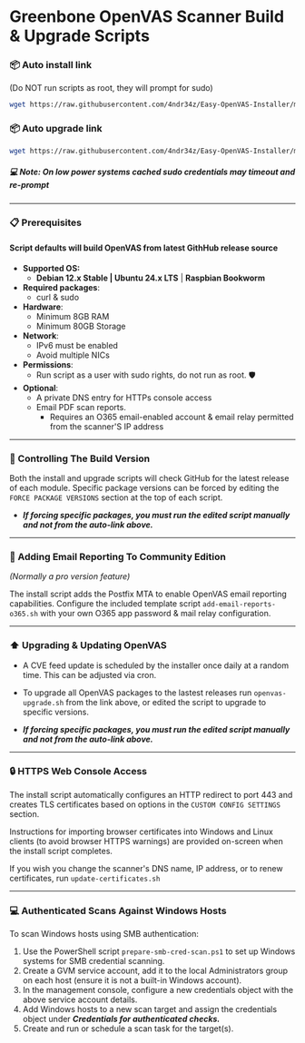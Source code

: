 # Greenbone OpenVAS Scanner Build & Upgrade Scripts

### 📦 Auto install link
(Do NOT run scripts as root, they will prompt for sudo)
```bash
wget https://raw.githubusercontent.com/4ndr34z/Easy-OpenVAS-Installer/main/openvas-install.sh && chmod +x openvas-install.sh && ./openvas-install.sh
```

### 📦 Auto upgrade link
```bash
wget https://raw.githubusercontent.com/4ndr34z/Easy-OpenVAS-Installer/main/openvas-upgrade.sh && chmod +x openvas-upgrade.sh  && ./openvas-upgrade.sh 
```

##### 💻 Note: On low power systems cached sudo credentials may timeout and re-prompt

---

### 📋 Prerequisites

#### Script defaults will build OpenVAS from latest GithHub release source
- **Supported OS:**
  - **Debian 12.x Stable | Ubuntu 24.x LTS** | **Raspbian Bookworm**
- **Required packages**:
  - curl & sudo 
- **Hardware**:
  - Minimum 8GB RAM
  - Minimum 80GB Storage
- **Network**:
  - IPv6 must be enabled
  - Avoid multiple NICs
- **Permissions**:
  - Run script as a user with sudo rights, do not run as root. 🛡️
- **Optional**:
  - A private DNS entry for HTTPs console access
  - Email PDF scan reports.
    - Requires an O365 email-enabled account & email relay permitted from the scanner'S IP address
  
---

### 📖  Controlling The Build Version
Both the install and upgrade scripts will check GitHub for the latest release of each module. Specific package versions can be forced by editing the `FORCE PACKAGE VERSIONS` section at the top of each script. 

- _**If forcing specific packages, you must run the edited script manually and not from the auto-link above.**_

---

### 📧 Adding Email Reporting To Community Edition
*(Normally a pro version feature)*

The install script adds the Postfix MTA to enable OpenVAS email reporting capabilities. Configure the included template script `add-email-reports-o365.sh` with your own O365 app password & mail relay configuration.

---

### ⬆️ Upgrading & Updating OpenVAS

- A CVE feed update is scheduled by the installer once daily at a random time. This can be adjusted via cron.
- To upgrade all OpenVAS packages to the lastest releases run  `openvas-upgrade.sh` from the link above, or edited the script to upgrade to specific versions.

- _**If forcing specific packages, you must run the edited script manually and not from the auto-link above.**_


---

### 🔒 HTTPS Web Console Access 

The install script automatically configures an HTTP redirect to port 443 and creates TLS certificates based on options in the `CUSTOM CONFIG SETTINGS` section. 

Instructions for importing browser certificates into Windows and Linux clients (to avoid browser HTTPS warnings) are provided on-screen when the install script completes. 

If you wish you change the scanner's DNS name, IP address, or to renew certificates, run `update-certificates.sh`

---

### 💻 Authenticated Scans Against Windows Hosts

To scan Windows hosts using SMB authentication:  

1. Use the PowerShell script `prepare-smb-cred-scan.ps1` to set up Windows systems for SMB credential scanning.  
2. Create a GVM service account, add it to the local Administrators group on each host (ensure it is not a built-in Windows account).  
3. In the management console, configure a new credentials object with the above service account details.  
4. Add Windows hosts to a new scan target and assign the credentials object under _**Credentials for authenticated checks.**_  
5. Create and run or schedule a scan task for the target(s).  

